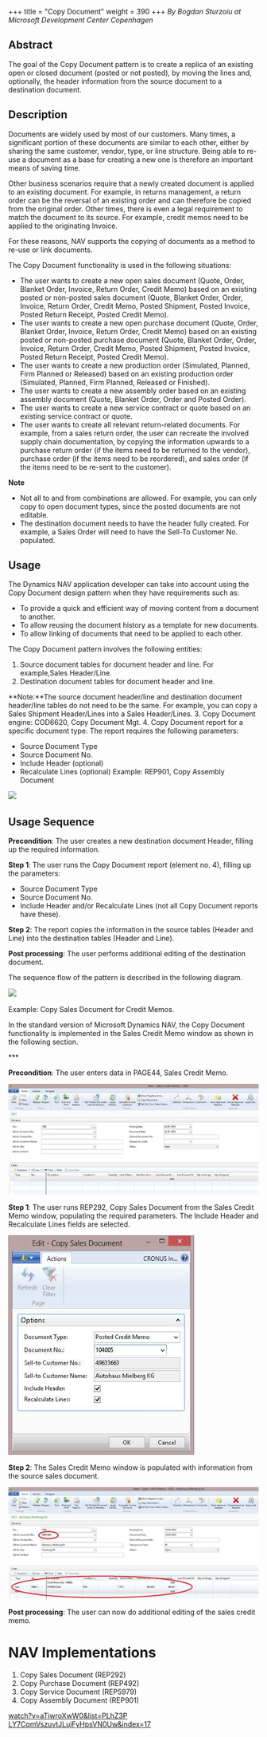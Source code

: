 +++
title = "Copy Document"
weight = 390
+++
_By Bogdan Sturzoiu at Microsoft Development Center Copenhagen_ 

## Abstract

The goal of the Copy Document pattern is to create a replica of an existing open or closed document (posted or not posted), by moving the lines and, optionally, the header information from the source document to a destination document.

## Description

Documents are widely used by most of our customers. Many times, a significant portion of these documents are similar to each other, either by sharing the same customer, vendor, type, or line structure. Being able to re-use a document as a base for creating a new one is therefore an important means of saving time.

Other business scenarios require that a newly created document is applied to an existing document. For example, in returns management, a return order can be the reversal of an existing order and can therefore be copied from the original order. Other times, there is even a legal requirement to match the document to its source. For example, credit memos need to be applied to the originating Invoice.

For these reasons, NAV supports the copying of documents as a method to re-use or link documents.

The Copy Document functionality is used in the following situations:

* The user wants to create a new open sales document (Quote, Order, Blanket Order, Invoice, Return Order, Credit Memo) based on an existing posted or non-posted sales document (Quote, Blanket Order, Order, Invoice, Return Order, Credit Memo, Posted Shipment, Posted Invoice, Posted Return Receipt, Posted Credit Memo).
* The user wants to create a new open purchase document (Quote, Order, Blanket Order, Invoice, Return Order, Credit Memo) based on an existing posted or non-posted purchase document (Quote, Blanket Order, Order, Invoice, Return Order, Credit Memo, Posted Shipment, Posted Invoice, Posted Return Receipt, Posted Credit Memo).
* The user wants to create a new production order (Simulated, Planned, Firm Planned or Released) based on an existing production order (Simulated, Planned, Firm Planned, Released or Finished).
* The user wants to create a new assembly order based on an existing assembly document (Quote, Blanket Order, Order and Posted Order).
* The user wants to create a new service contract or quote based on an existing service contract or quote.
* The user wants to create all relevant return-related documents. For example, from a sales return order, the user can recreate the involved supply chain documentation, by copying the information upwards to a purchase return order (if the items need to be returned to the vendor), purchase order (if the items need to be reordered), and sales order (if the items need to be re-sent to the customer).

**Note**

* Not all to and from combinations are allowed. For example, you can only copy to open document types, since the posted documents are not editable.
* The destination document needs to have the header fully created. For example, a Sales Order will need to have the Sell-To Customer No. populated.

## Usage

The Dynamics NAV application developer can take into account using the Copy Document design pattern when they have requirements such as:

* To provide a quick and efficient way of moving content from a document to another.
* To allow reusing the document history as a template for new documents.
* To allow linking of documents that need to be applied to each other.

The Copy Document pattern involves the following entities:

1. Source document tables for document header and line. For example,Sales Header/Line.
2. Destination document tables for document header and line.

**Note:**The source document header/line and destination document header/line tables do not need to be the same. For example, you can copy a Sales Shipment Header/Lines into a Sales Header/Lines.
3. Copy Document engine: COD6620, Copy Document Mgt.
4. Copy Document report for a specific document type. The report requires the following parameters:
  * Source Document Type
  * Source Document No.
  * Include Header (optional)
  * Recalculate Lines (optional)
Example: REP901, Copy Assembly Document

[![ ][image0]][anchor0]

## Usage Sequence

**Precondition**: The user creates a new destination document Header, filling up the required information.

**Step 1**: The user runs the Copy Document report (element no. 4), filling up the parameters:

* Source Document Type
* Source Document No.
* Include Header and/or Recalculate Lines (not all Copy Document reports have these).

**Step 2**: The report copies the information in the source tables (Header and Line) into the destination tables (Header and Line).

**Post processing**: The user performs additional editing of the destination document.

The sequence flow of the pattern is described in the following diagram.

[![ ][image1]][anchor1]

Example: Copy Sales Document for Credit Memos.

In the standard version of Microsoft Dynamics NAV, the Copy Document functionality is implemented in the Sales Credit Memo window as shown in the following section.

\*\*\*

**Precondition**: The user enters data in PAGE44, Sales Credit Memo.

[![ ][image2]][anchor2]

**Step 1**: The user runs REP292, Copy Sales Document from the Sales Credit Memo window, populating the required parameters. The Include Header and Recalculate Lines fields are selected.

[![ ][image3]][anchor3]

**Step 2**: The Sales Credit Memo window is populated with information from the source sales document.

[![ ][image4]][anchor4]

**Post processing**: The user can now do additional editing of the sales credit memo.

# NAV Implementations

1. Copy Sales Document (REP292)
2. Copy Purchase Document (REP492)
3. Copy Service Document (REP5979)
4. Copy Assembly Document (REP901)

[watch?v=aTiwroXwW0&list=PLhZ3P LY7CqmVszuvtJLujFyHpsVN0Uw&index=17][anchor5]



[anchor0]: /cfs-file/__key/communityserver-wikis-components-files/00-00-00-00-42/clip_5F00_image002.gif
[anchor1]: /cfs-file/__key/communityserver-wikis-components-files/00-00-00-00-42/clip_5F00_image004.gif
[anchor2]: clip_5F00_image006.jpg
[anchor3]: clip_5F00_image008.jpg
[anchor4]: clip_5F00_image010.jpg
[anchor5]: https://www.youtube.com/watch?v=aTiwroXwW_0&list=PLhZ3P-LY7CqmVszuvtJLujFyHpsVN0U_w&index=17


[image0]: /resized-image/__size/750x0/__key/communityserver-wikis-components-files/00-00-00-00-42/clip_5F00_image002.gif
[image1]: /resized-image/__size/750x0/__key/communityserver-wikis-components-files/00-00-00-00-42/clip_5F00_image004.gif
[image2]: clip_5F00_image006.jpg
[image3]: clip_5F00_image008.jpg
[image4]: clip_5F00_image010.jpg
